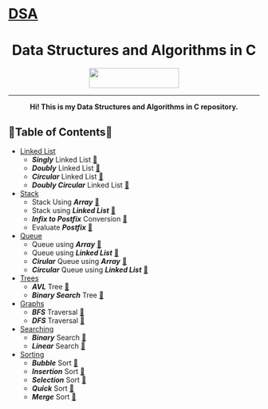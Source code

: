 # [DSA](https://github.com/AnishLohiya/DSA)

<h1 align="center">Data Structures and Algorithms in C</h1>
<p align="center">
  <img width="180" height="40" src="https://forthebadge.com/images/badges/built-with-love.svg">
</p>
<hr>
<p align="center"><b>Hi! This is my Data Structures and Algorithms in C repository.</b>
</p>


## 🌟Table of Contents🌟 

- [Linked List](https://github.com/AnishLohiya/DSA-in-C/tree/master/Linked%20List)
  - ***Singly*** Linked List   [📜](https://github.com/AnishLohiya/DSA-in-C/blob/master/Linked%20List/Singly_Linked_List.c)  
  - ***Doubly*** Linked List    [📜](https://github.com/AnishLohiya/DSA-in-C/blob/master/Linked%20List/Doubly_Linked_List.c) 
  - ***Circular*** Linked List    [📜](https://github.com/AnishLohiya/DSA-in-C/blob/master/Linked%20List/Circular_Linked_List.c) 
  - ***Doubly Circular*** Linked List    [📜](https://github.com/AnishLohiya/DSA-in-C/blob/master/Linked%20List/Doubly_Circular_Linked_List.c) 
- [Stack](https://github.com/AnishLohiya/DSA-in-C/tree/master/Stack)
   - Stack Using ***Array***   [📜](https://github.com/AnishLohiya/DSA-in-C/blob/master/Stack/stack_using_arrays.c) 
   - Stack using ***Linked List***  [📜](https://github.com/AnishLohiya/DSA-in-C/blob/master/Stack/stack_using_linked_list.c) 
   - ***Infix to Postfix*** Conversion  [📜](https://github.com/AnishLohiya/DSA/blob/master/Stack/Infix_To_Postfix.c)
   - Evaluate ***Postfix***  [📜](https://github.com/AnishLohiya/DSA/blob/master/Stack/EvaluatePostfix.c)
- [Queue](https://github.com/AnishLohiya/DSA-in-C/tree/master/Queue)
   - Queue using ***Array***   [📜](https://github.com/AnishLohiya/DSA-in-C/blob/master/Queue/queue_using_array.c) 
   - Queue using ***Linked List***  [📜](https://github.com/AnishLohiya/DSA-in-C/blob/master/Queue/queue_using_linked_list.c) 
   - ***Cirular*** Queue using ***Array***   [📜](https://github.com/AnishLohiya/DSA-in-C/blob/master/Queue/queue_using_array.c) 
   - ***Circular*** Queue using ***Linked List***   [📜](https://github.com/AnishLohiya/DSA-in-C/blob/master/Queue/queue_using_linked_list.c) 
- [Trees](https://github.com/AnishLohiya/DSA-in-C/tree/master/Trees)
  - ***AVL*** Tree [📜](https://github.com/AnishLohiya/DSA-in-C/blob/master/Trees/AVL_Tree.c)
  - ***Binary Search*** Tree  [📜](https://github.com/AnishLohiya/DSA-in-C/blob/master/Trees/BinarySearchTree.c)
- [Graphs](https://github.com/AnishLohiya/DSA/tree/master/Graphs)
  - ***BFS*** Traversal [📜](https://github.com/AnishLohiya/DSA/blob/master/Graphs/BFS.c)
  - ***DFS*** Traversal [📜](https://github.com/AnishLohiya/DSA/blob/master/Graphs/DFS.c)
- [Searching](https://github.com/AnishLohiya/DSA/tree/master/Searching)
  - ***Binary*** Search [📜](https://github.com/AnishLohiya/DSA/blob/master/Searching/BinarySearch.c) 
  - ***Linear*** Search [📜](https://github.com/AnishLohiya/DSA/blob/master/Searching/LinearSearch.c)
- [Sorting](https://github.com/AnishLohiya/DSA/tree/master/Sorting) 
  - ***Bubble*** Sort [📜](https://github.com/AnishLohiya/DSA/blob/master/Sorting/Bubble_Sort.c) 
  - ***Insertion*** Sort [📜](https://github.com/AnishLohiya/DSA/blob/master/Sorting/Insertion_Sort.c) 
  - ***Selection*** Sort [📜](https://github.com/AnishLohiya/DSA/blob/master/Sorting/Selection_Sort.c)   
  - ***Quick*** Sort  [📜](https://github.com/AnishLohiya/DSA/blob/master/Sorting/Quick_Sort.c)
  - ***Merge*** Sort  [📜](https://github.com/AnishLohiya/DSA/blob/master/Sorting/Merge_Sort.c)
